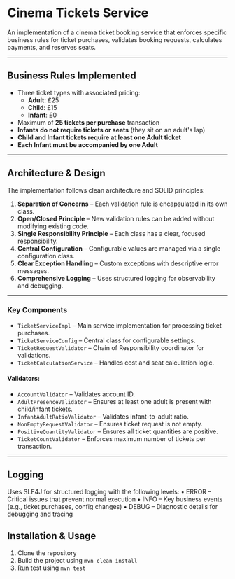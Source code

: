 # Cinema Tickets Service

An implementation of a cinema ticket booking service that enforces specific business rules for ticket purchases, validates booking requests, calculates payments, and reserves seats.

---

## Business Rules Implemented

- Three ticket types with associated pricing:
    - **Adult**: £25
    - **Child**: £15
    - **Infant**: £0
- Maximum of **25 tickets per purchase** transaction
- **Infants do not require tickets or seats** (they sit on an adult's lap)
- **Child and Infant tickets require at least one Adult ticket**
- **Each Infant must be accompanied by one Adult**

---

##  Architecture & Design

The implementation follows clean architecture and SOLID principles:

1. **Separation of Concerns** – Each validation rule is encapsulated in its own class.
2. **Open/Closed Principle** – New validation rules can be added without modifying existing code.
3. **Single Responsibility Principle** – Each class has a clear, focused responsibility.
4. **Central Configuration** – Configurable values are managed via a single configuration class.
5. **Clear Exception Handling** – Custom exceptions with descriptive error messages.
6. **Comprehensive Logging** – Uses structured logging for observability and debugging.

---

### Key Components

- `TicketServiceImpl` – Main service implementation for processing ticket purchases.
- `TicketServiceConfig` – Central class for configurable settings.
- `TicketRequestValidator` – Chain of Responsibility coordinator for validations.
- `TicketCalculationService` – Handles cost and seat calculation logic.

#### Validators:

- `AccountValidator` – Validates account ID.
- `AdultPresenceValidator` – Ensures at least one adult is present with child/infant tickets.
- `InfantAdultRatioValidator` – Validates infant-to-adult ratio.
- `NonEmptyRequestValidator` – Ensures ticket request is not empty.
- `PositiveQuantityValidator` – Ensures all ticket quantities are positive.
- `TicketCountValidator` – Enforces maximum number of tickets per transaction.

---

## Logging

Uses SLF4J for structured logging with the following levels:
•	ERROR – Critical issues that prevent normal execution
•	INFO – Key business events (e.g., ticket purchases, config changes)
•	DEBUG – Diagnostic details for debugging and tracing

## Installation & Usage

1. Clone the repository
2. Build the project using `mvn clean install`
3. Run test using `mvn test`